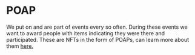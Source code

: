 # POAP

We put on and are part of events every so often. During these events we want to award people with items indicating they were there and participated. These are NFTs in the form of POAPs, can learn more about them [here.](https://poap.xyz)&#x20;
